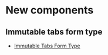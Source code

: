 # New components

## Immutable tabs form type

- [Immutable Tabs Form Type](./10-immutable-tabs-type.md)
